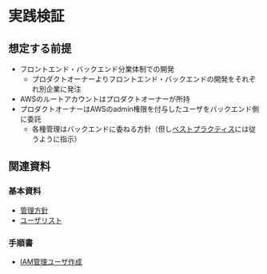 # 実践検証

## 想定する前提

- フロントエンド・バックエンド分業体制での開発
  - プロダクトオーナーよりフロントエンド・バックエンドの開発をそれぞれ別企業に発注
- AWSのルートアカウントはプロダクトオーナーが所持
- プロダクトオーナーはAWSのadmin権限を付与したユーザをバックエンド側に委託
  - 各種管理はバックエンドに委ねる方針（但し[ベストプラクティス](https://docs.aws.amazon.com/ja_jp/IAM/latest/UserGuide/best-practices.html)には従うように指示）

## 関連資料

### 基本資料
- [管理方針](https://github.com/YoshitoYanagihara/AWSIAMDocuments/blob/main/Practice/docs/Policy.md)
- [ユーザリスト](https://github.com/YoshitoYanagihara/AWSIAMDocuments/blob/main/Practice/docs/Users.md)

### 手順書
- [IAM管理ユーザ作成](https://github.com/YoshitoYanagihara/AWSIAMDocuments/blob/main/Practice/docs/Admin/CreateIAMManageUser.md)
